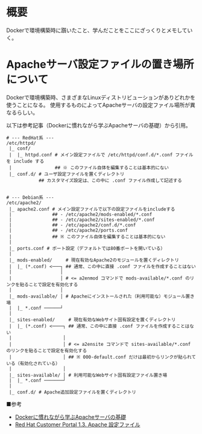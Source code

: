 # 概要
Dockerで環境構築時に躓いたこと、学んだことをここにざっくりとメモしていく。


# Apacheサーバ設定ファイルの置き場所について
Dockerで環境構築時、さまざまなLinuxディストリビューションがありどれかを使うことになる。
使用するものによってApacheサーバの設定ファイル場所が異なるらしい。

以下は参考記事（Dockerに慣れながら学ぶApacheサーバの基礎）から引用。
```
# --- RedHat系 ---
/etc/httpd/
 |_ conf/
 |  |_ httpd.conf # メイン設定ファイルで /etc/httpd/conf.d/*.conf ファイルを include する
 |                ## ※ このファイル自体を編集することは基本的にない
 |_ conf.d/ # ユーザ設定ファイルを置くディレクトリ
            ## カスタマイズ設定は、この中に .conf ファイル作成して記述する


# --- Debian系 ---
/etc/apache2/
 |_ apache2.conf # メイン設定ファイルで以下の設定ファイルをincludeする
 |               ## - /etc/apache2/mods-enabled/*.conf
 |               ## - /etc/apache2/sites-enabled/*.conf
 |               ## - /etc/apache2/conf.d/*.conf
 |               ## - /etc/apache2/ports.conf
 |               ## ※ このファイル自体を編集することは基本的にない
 |
 |_ ports.conf # ポート設定（デフォルトでは80番ポートを開いている）
 |
 |_ mods-enabled/     # 現在有効なApache2のモジュールを置くディレクトリ
 |  |_ (*.conf) <───┐ ## 通常、この中に直接 .conf ファイルを作成することはない
 |                  │
 |                  │ # <= a2enmod コマンドで mods-available/*.conf のリンクを貼ることで設定を有効化する
 |                  │
 |_ mods-available/ │ # Apacheにインストールされた（利用可能な）モジュール置き場
 |  |_ *.conf ──────┘
 |
 |_ sites-enabled/     # 現在有効なWebサイト固有設定を置くディレクトリ
 |  |_ (*.conf) <────┐ ## 通常、この中に直接 .conf ファイルを作成することはない
 |                   │
 |                   │ # <= a2ensite コマンドで sites-available/*.conf のリンクを貼ることで設定を有効化する
 |                   │ ## ※ 000-default.conf だけは最初からリンクが貼られている（有効化されている）
 |                   │
 |_ sites-available/ │ # 利用可能なWebサイト固有設定ファイル置き場
 |  |_ *.conf ───────┘
 |
 |_ conf.d/ # Apache追加設定ファイルを置くディレクトリ
```

■参考
- [Dockerに慣れながら学ぶApacheサーバの基礎](https://qiita.com/amenoyoya/items/cb8bea4315447baf7a81)
- [Red Hat Customer Portal 1.3. Apache 設定ファイル](https://access.redhat.com/documentation/ja-jp/red_hat_enterprise_linux/9/html/deploying_web_servers_and_reverse_proxies/con-the-apache-configuration-files_setting-apache-http-server)